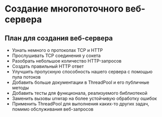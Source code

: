 # Создание многопоточного веб-сервера

## План для создания веб-сервера

* Узнать немного о протоколах TCP и HTTP
* Прослушивать TCP соединения у сокета
* Разобрать небольшое количество HTTP-запросов
* Создать правильный HTTP ответ
* Улучшить пропускную способность нашего сервера с помощью пула потоков
* Добавить больше документации в ThreadPool и его публичные методы
* Добавить тесты для функционала, реализуемого библиотекой
* Заменить вызовы unwrap на более устойчивую обработку ошибок
* Применить ThreadPool для выполнения каких-то других задач, помимо обслуживания веб-запросов
